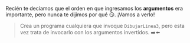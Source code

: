 Recién te decíamos que el orden en que ingresamos los **argumentos** era importante, pero nunca te dijimos por qué :smirk:. ¡Vamos a verlo!

> Crea un programa cualquiera que invoque `DibujarLinea3`, pero esta vez trata de invocarlo con los argumentos invertidos. :arrow_right::arrow_left: